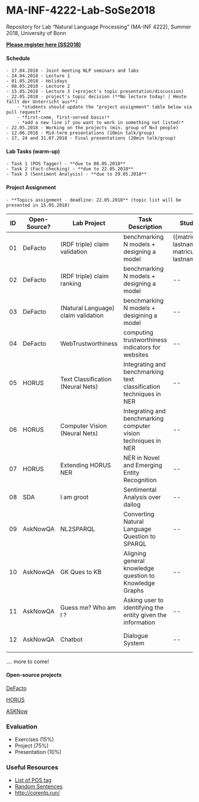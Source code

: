 # MA-INF-4222-Lab-SoSe2018
Repository for Lab “Natural Language Processing” (MA-INF 4222), Summer 2018, University of Bonn

[**Please register here (SS2018)**](https://docs.google.com/forms/d/e/1FAIpQLSdjCWyeyPTnorNrIGzxjY4kIT2BFe8KP3nf1kVoO9OD5vnk5A/viewform)

#### Schedule
	- 17.04.2018 - Joint meeting NLP seminars and labs
	- 24.04.2018 - Lecture 1
	- 01.05.2018 - Holidays
	- 08.05.2018 - Lecture 2
	- 15.05.2018 - Lecture 3 (+project's topic presentation/discussion)
	- 22.05.2018 - project's topic decision (**No lecture today! | Heute fällt der Unterricht aus**)
		- *students should update the "project assignment" table below via pull request*
		- *first-come, first-served basis!*
		- *add a new line if you want to work in something not listed!*
	- 22.05.2018 - Working on the projects (min. group of N=3 people)
	- 12.06.2018 - Mid-term presentations (10min talk/group)
	- 17, 24 and 31.07.2018 - Final presentations (20min talk/group)

#### Lab Tasks (warm-up)
	- Task 1 (POS Tagger) - **due to 08.05.2018**
	- Task 2 (Fact-checking) - **due to 22.05.2018**
	- Task 3 (Sentiment Analysis) - **due to 29.05.2018**

#### Project Assignment
	- **Topics assignment - deadline: 22.05.2018** (topic list will be presented in 15.05.2018)

|ID| Open-Source? | Lab Project | Task Description  | Student(s) | Adviser  |
|---|---------------------|---------------------|-------------------|---------|----------|
|01| DeFacto | (RDF triple) claim validation | benchmarking N models + designing a model | ({matriculation-lastname, matriculation-lastname, ...}) | Esteves  |
|02| DeFacto | (RDF triple) claim ranking | benchmarking N models + designing a model  | -- | Esteves  |
|03| DeFacto | (Natural Language) claim validation | benchmarking N models + desigining a model | -- | Esteves  |
|04| DeFacto | WebTrustworthiness | computing trustworthiness indicators for websites | -- | Esteves  |
|05| HORUS | Text Classification (Neural Nets) | Integrating and benchmarking text classification techniques in NER | -- | Esteves  |
|06| HORUS | Computer Vision (Neural Nets) | Integrating and benchmarking computer vision techniques in NER | -- | Esteves  |
|07| HORUS | Extending HORUS NER | NER in Novel and Emerging Entity Recognition | -- | Esteves  |
|08| SDA | I am groot  | Sentimental Analysis over dailog | -- | Mohnish D  |
|09| AskNowQA| NL2SPARQL | Converting Natural Language Question to SPARQL  | -- | Mohnish D  |
|10| AskNowQA| GK Ques to KB | Aligning general knowledge question to Knowledge Graphs   | -- | Mohnish D  |
|11| AskNowQA| Guess me? Who am I ? | Asking user to identifying the entity given the information   | -- | Mohnish D  |
|12| AskNowQA| Chatbot | Dialogue System   | -- | Mohnish D /Debanjan  |
....
more to come!

#### Open-source projects

[DeFacto](https://github.com/SmartDataAnalytics/DeFacto)

[HORUS](https://github.com/SmartDataAnalytics/horus-ner)

[ASKNow](https://github.com/AskNowQA)

### Evaluation
  - Exercises (15%) 
  - Project (75%) 
  - Presentation (10%)

### Useful Resources
- [List of POS tag](https://www.ling.upenn.edu/courses/Fall_2003/ling001/penn_treebank_pos.html)
- [Random Sentences](https://cockatooscreeching.wordpress.com/2014/05/29/a-list-of-completely-random-sentences/) 
- http://corenlp.run/

